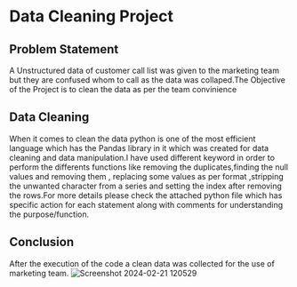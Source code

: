 # Data Cleaning Project
## Problem Statement
A Unstructured data of customer call list was given to the marketing team but they are confused whom to call as the data was collaped.The Objective of the Project is to clean the data as per the team convinience

## Data Cleaning
When it comes to clean the data python is one of the most efficient language which has the Pandas library in it which was created for data cleaning and data manipulation.I have used different keyword in order to perform the differents functions like removing the duplicates,finding the null values and removing them , replacing some values as per format ,stripping the unwanted character from a series and setting the index after removing the rows.For more details please check the attached python file which has specific action for each statement along with comments for understanding the purpose/function.

## Conclusion
After the execution of the code a clean data was collected for the use of marketing team.
![Screenshot 2024-02-21 120529](https://github.com/Sudarson-analyst/Data-Cleaning-using-Python/assets/159156381/0f3e03b9-b330-4680-b135-aac641ccc18b)
